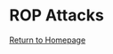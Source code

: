 # ROP Attacks



[Return to Homepage](https://github.com/sdvickers98/pwntools_Tutorials/blob/master/README.md)
